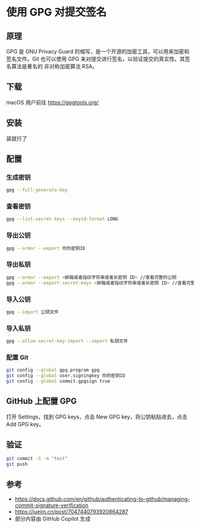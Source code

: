 # 使用 GPG 对提交签名

## 原理

GPG 是 GNU Privacy Guard 的缩写，是一个开源的加密工具，可以用来加密和签名文件。Git 也可以使用 GPG 来对提交进行签名，以验证提交的真实性。其签名算法是著名的 非对称加密算法 RSA。

## 下载

macOS 用户前往 <https://gpgtools.org/>

## 安装

装就行了

## 配置

### 生成密钥

```bash
gpg --full-generate-key
```

### 查看密钥

```bash
gpg --list-secret-keys --keyid-format LONG
```

### 导出公钥

```bash
gpg --armor --export 你的密钥ID
```

### 导出私钥

```bash
gpg --armor --export <邮箱或者指纹字符串或者长密钥 ID> //查看完整的公钥
gpg --armor --export-secret-keys <邮箱或者指纹字符串或者长密钥 ID> //查看完整的私钥
```

### 导入公钥

```bash
gpg --import 公钥文件
```

### 导入私钥

```bash
gpg --allow-secret-key-import --import 私钥文件
```

### 配置 Git

```bash
git config --global gpg.program gpg
git config --global user.signingkey 你的密钥ID
git config --global commit.gpgsign true
```

## GitHub 上配置 GPG

打开 Settings，找到 GPG keys，点击 New GPG key，将公钥粘贴进去，点击 Add GPG key。

## 验证

```bash
git commit -S -m "test"
git push
```

## 参考

* <https://docs.github.com/en/github/authenticating-to-github/managing-commit-signature-verification>
* <https://juejin.cn/post/7047440793920864287>
* 部分内容由 GitHub Copilot 生成
